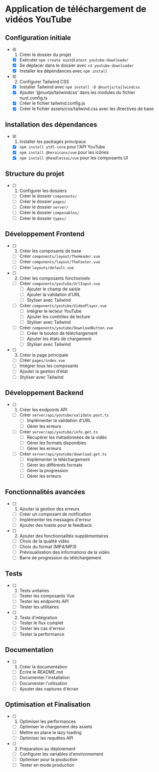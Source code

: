 # Application de téléchargement de vidéos YouTube

## Configuration initiale
- [x] 1. Créer le dossier du projet
  - [x] Exécuter `npm create nuxt@latest youtube-downloader`
  - [x] Se déplacer dans le dossier avec `cd youtube-downloader`
  - [x] Installer les dépendances avec `npm install`

- [x] 2. Configurer Tailwind CSS
  - [x] Installer Tailwind avec `npm install -D @nuxtjs/tailwindcss`
  - [x] Ajouter '@nuxtjs/tailwindcss' dans les modules du fichier nuxt.config.ts
  - [x] Créer le fichier tailwind.config.js
  - [x] Créer le fichier assets/css/tailwind.css avec les directives de base

## Installation des dépendances
- [x] 1. Installer les packages principaux
  - [x] `npm install ytdl-core` pour l'API YouTube
  - [x] `npm install @heroicons/vue` pour les icônes
  - [x] `npm install @headlessui/vue` pour les composants UI

## Structure du projet
- [ ] 1. Configurer les dossiers
  - [ ] Créer le dossier `components/`
  - [ ] Créer le dossier `pages/`
  - [ ] Créer le dossier `server/`
  - [ ] Créer le dossier `composables/`
  - [ ] Créer le dossier `types/`

## Développement Frontend
- [ ] 1. Créer les composants de base
  - [ ] Créer `components/layout/TheHeader.vue`
  - [ ] Créer `components/layout/TheFooter.vue`
  - [ ] Créer `layouts/default.vue`

- [ ] 2. Créer les composants fonctionnels
  - [ ] Créer `components/youtube/UrlInput.vue`
    - [ ] Ajouter le champ de saisie
    - [ ] Ajouter la validation d'URL
    - [ ] Styliser avec Tailwind
  
  - [ ] Créer `components/youtube/VideoPlayer.vue`
    - [ ] Intégrer le lecteur YouTube
    - [ ] Ajouter les contrôles de lecture
    - [ ] Styliser avec Tailwind
  
  - [ ] Créer `components/youtube/DownloadButton.vue`
    - [ ] Créer le bouton de téléchargement
    - [ ] Ajouter les états de chargement
    - [ ] Styliser avec Tailwind

- [ ] 3. Créer la page principale
  - [ ] Créer `pages/index.vue`
  - [ ] Intégrer tous les composants
  - [ ] Ajouter la gestion d'état
  - [ ] Styliser avec Tailwind

## Développement Backend
- [ ] 1. Créer les endpoints API
  - [ ] Créer `server/api/youtube/validate.post.ts`
    - [ ] Implémenter la validation d'URL
    - [ ] Gérer les erreurs

  - [ ] Créer `server/api/youtube/info.get.ts`
    - [ ] Récupérer les métadonnées de la vidéo
    - [ ] Gérer les formats disponibles
    - [ ] Gérer les erreurs

  - [ ] Créer `server/api/youtube/download.get.ts`
    - [ ] Implémenter le téléchargement
    - [ ] Gérer les différents formats
    - [ ] Gérer la progression
    - [ ] Gérer les erreurs

## Fonctionnalités avancées
- [ ] 1. Ajouter la gestion des erreurs
  - [ ] Créer un composant de notification
  - [ ] Implémenter les messages d'erreur
  - [ ] Ajouter des toasts pour le feedback

- [ ] 2. Ajouter des fonctionnalités supplémentaires
  - [ ] Choix de la qualité vidéo
  - [ ] Choix du format (MP4/MP3)
  - [ ] Prévisualisation des informations de la vidéo
  - [ ] Barre de progression du téléchargement

## Tests
- [ ] 1. Tests unitaires
  - [ ] Tester les composants Vue
  - [ ] Tester les endpoints API
  - [ ] Tester les utilitaires

- [ ] 2. Tests d'intégration
  - [ ] Tester le flux complet
  - [ ] Tester les cas d'erreur
  - [ ] Tester la performance

## Documentation
- [ ] 1. Créer la documentation
  - [ ] Écrire le README.md
  - [ ] Documenter l'installation
  - [ ] Documenter l'utilisation
  - [ ] Ajouter des captures d'écran

## Optimisation et Finalisation
- [ ] 1. Optimiser les performances
  - [ ] Optimiser le chargement des assets
  - [ ] Mettre en place le lazy loading
  - [ ] Optimiser les requêtes API

- [ ] 2. Préparation au déploiement
  - [ ] Configurer les variables d'environnement
  - [ ] Optimiser pour la production
  - [ ] Tester en mode production
